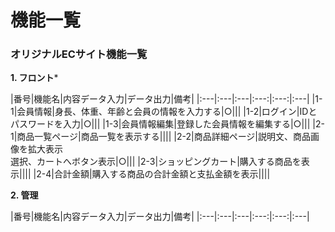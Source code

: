 # 機能一覧
### オリジナルECサイト機能一覧
**1. フロント***

|番号|機能名|内容データ入力|データ出力|備考|
|:---|:---|:---|:---:|:---:|:---|
|1-1|会員情報|身長、体重、年齢と会員の情報を入力する|○|||
|1-2|ログイン|IDとパスワードを入力|○|||
|1-3|会員情報編集|登録した会員情報を編集する|○|||
|2-1|商品一覧ページ|商品一覧を表示する||||
|2-2|商品詳細ページ|説明文、商品画像を拡大表示<br>選択、カートへボタン表示|○|||
|2-3|ショッピングカート|購入する商品を表示||||
|2-4|合計金額|購入する商品の合計金額と支払金額を表示||||

**2. 管理**

|番号|機能名|内容データ入力|データ出力|備考|
|:---|:---|:---|:---:|:---:|:---|
